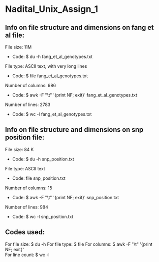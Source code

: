 # Nadital_Unix_Assign_1

## Info on file structure and dimensions on fang et al file:
File size: 11M
- Code: $ du -h fang_et_al_genotypes.txt

File type: ASCII text, with very long lines
- Code: $ file fang_et_al_genotypes.txt

Number of columns: 986 
- Code: $ awk -F "\t" '{print NF; exit}' fang_et_al_genotypes.txt

Number of lines: 2783
- Code: $ wc -l fang_et_al_genotypes.txt




## Info on file structure and dimensions on snp position file:

File size: 84 K
- Code: $ du -h snp_position.txt

File type: ASCII text
- Code: file snp_position.txt

Number of columns: 15
- Code: $ awk -F "\t" '{print NF; exit}' snp_position.txt

Number of lines: 984
- Code: $ wc -l snp_position.txt


## Codes used:

For file size: 		$ du -h
For file type: 		$ file
For columns:		$ awk -F "\t" '{print NF; exit}'  
For line count:		$ wc -l
